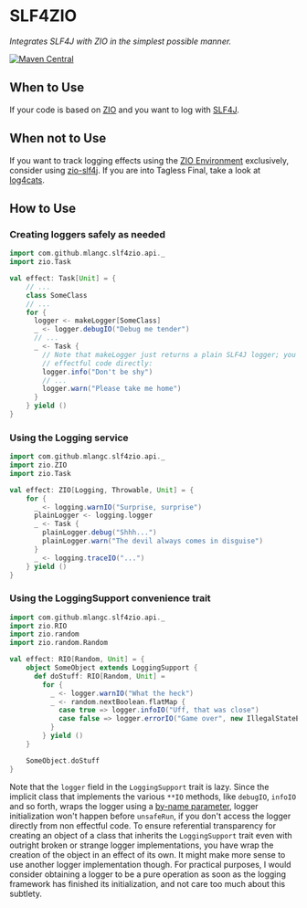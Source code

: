 # SLF4ZIO
*Integrates SLF4J with ZIO in the simplest possible manner.*

[![Maven Central](https://maven-badges.herokuapp.com/maven-central/com.github.mlangc/slf4zio_2.12/badge.svg)](https://maven-badges.herokuapp.com/maven-central/com.github.mlangc/slf4zio_2.12)

## When to Use
If your code is based on [ZIO](https://zio.dev/) and you want to log with [SLF4J](https://www.slf4j.org/).

## When not to Use
If you want to track logging effects using the [ZIO Environment](http://degoes.net/articles/zio-environment) exclusively, consider using
[zio-slf4j](https://github.com/NeQuissimus/zio-slf4j). If you are into Tagless Final,
take a look at [log4cats](https://github.com/ChristopherDavenport/log4cats).

## How to Use
### Creating loggers safely as needed
```scala
import com.github.mlangc.slf4zio.api._
import zio.Task

val effect: Task[Unit] = {
    // ...
    class SomeClass
    // ...
    for {
      logger <- makeLogger[SomeClass]
      _ <- logger.debugIO("Debug me tender")
      // ...
      _ <- Task {
        // Note that makeLogger just returns a plain SLF4J logger; you can therefore use it from
        // effectful code directly:
        logger.info("Don't be shy")
        // ...
        logger.warn("Please take me home")
      }
    } yield ()
}
```

### Using the Logging service
```scala
import com.github.mlangc.slf4zio.api._
import zio.ZIO
import zio.Task

val effect: ZIO[Logging, Throwable, Unit] = {
    for {
      _ <- logging.warnIO("Surprise, surprise")
      plainLogger <- logging.logger
      _ <- Task {
        plainLogger.debug("Shhh...")
        plainLogger.warn("The devil always comes in disguise")
      }
      _ <- logging.traceIO("...")
    } yield ()
}
```

### Using the LoggingSupport convenience trait
````scala
import com.github.mlangc.slf4zio.api._
import zio.RIO
import zio.random
import zio.random.Random

val effect: RIO[Random, Unit] = {
    object SomeObject extends LoggingSupport {
      def doStuff: RIO[Random, Unit] =
        for {
          _ <- logger.warnIO("What the heck")
          _ <- random.nextBoolean.flatMap {
            case true => logger.infoIO("Uff, that was close")
            case false => logger.errorIO("Game over", new IllegalStateException("This is the end"))
          }
        } yield ()
    }

    SomeObject.doStuff
}
````

Note that the `logger` field in the `LoggingSupport` trait is lazy. Since the implicit class
that implements the various `**IO` methods, like `debugIO`, `infoIO` and so forth, wraps the
logger using a [by-name parameter](https://docs.scala-lang.org/tour/by-name-parameters.html),
logger initialization won't happen before `unsafeRun`, if you don't access the logger directly
from non effectful code. To ensure referential transparency for creating an object of a class that
inherits the `LoggingSupport` trait even with outright broken or strange logger implementations,
you have wrap the creation of the object in an effect of its own. It might make more sense to use
another logger implementation though. For practical purposes, I would consider obtaining a 
logger to be a pure operation as soon as the logging framework has finished its initialization,
and not care too much about this subtlety.





